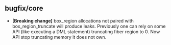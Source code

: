 ## bugfix/core

* **[Breaking change]** box\_region allocations not paired with
box\_region\_truncate will produce leaks. Previously one can
rely on some API (like executing a DML statement) truncating fiber
region to 0. Now API stop truncating memory it does not own.

